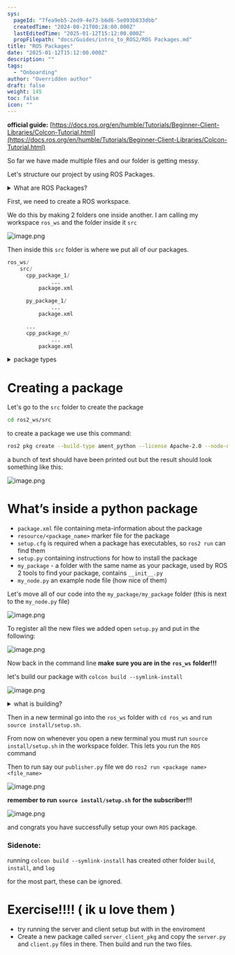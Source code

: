 ```yaml
---
sys:
  pageId: "7fea9eb5-2ed9-4e73-b6d6-5e093b833dbb"
  createdTime: "2024-08-21T00:28:00.000Z"
  lastEditedTime: "2025-01-12T15:12:00.000Z"
  propFilepath: "docs/Guides/intro_to_ROS2/ROS Packages.md"
title: "ROS Packages"
date: "2025-01-12T15:12:00.000Z"
description: ""
tags:
  - "Onboarding"
author: "Overridden author"
draft: false
weight: 145
toc: false
icon: ""
---
```


**official guide:** [https://docs.ros.org/en/humble/Tutorials/Beginner-Client-Libraries/Colcon-Tutorial.html](https://docs.ros.org/en/humble/Tutorials/Beginner-Client-Libraries/Colcon-Tutorial.html)

So far we have made multiple files and our folder is getting messy.

Let's structure our project by using ROS Packages.

<details>

<summary>What are ROS Packages?</summary>

ROS Packages are, as the name implies, packages of code that are highly sharable between ROS developers.

They consist of a folder, `package.xml` file, and source code

```python
      cpp_package_1/
		      ... imagine much code files here ..
          package.xml
```

</details>

First, we need to create a ROS workspace.

We do this by making 2 folders one inside another. I am calling my workspace `ros_ws` and the folder inside it `src`

![image.png](https://prod-files-secure.s3.us-west-2.amazonaws.com/d518164a-d88e-44d1-a4ee-3adb3bd8bce0/70706947-fd18-4537-a67b-e12946812d31/image.png?X-Amz-Algorithm=AWS4-HMAC-SHA256&X-Amz-Content-Sha256=UNSIGNED-PAYLOAD&X-Amz-Credential=ASIAZI2LB466S2VRSJZY%2F20250318%2Fus-west-2%2Fs3%2Faws4_request&X-Amz-Date=20250318T170735Z&X-Amz-Expires=3600&X-Amz-Security-Token=IQoJb3JpZ2luX2VjEAgaCXVzLXdlc3QtMiJHMEUCIF%2FSA8s2HcVNvhkWzlDzc99qOG%2BUkP9wTNbc1je%2FOGoHAiEAnOZ2oSuIjVxSdjpV2CF0I4lTYdKLnfs5jCckS17goDIq%2FwMIYRAAGgw2Mzc0MjMxODM4MDUiDN2PYBPixJPM6dKi9CrcA2AbeqKB6m0n8KiLNz6%2BX6gx3BiyqbZNGgz7nQ4a5hiOmGOSCSnn6lWvHiRAqOMU6%2FJkvfdBpPxL5LJM%2FeNy%2BAyhkdhDDDU4lvUSFTP7yswi%2BR1pFvFpPpAgN2yl3Zr2P2Ct7%2FCaaJ5dhBVC7ooTRGKZ4%2B3QnY89B2MtngSHHLcghi2LwDeUbPztkqihweqA%2FoCQ1uyRBZmk675zQAwpU6%2BPrt9Le8sHKKUposWjGI7IF92ytXC2YOCyEuBMLmTVZtoc%2BSj9Sm61DDhOv8eoeh7UHFHhjLOzIJvEciITo5a%2BVR%2FA908Ev9Oab5X1j06qB4oja8yEgDARLfMRQXoCRXSOrsMKACW6npKqNTve7oZDwmUoGiSv5BIOE%2BqO5I%2FzsUwmmaniWLQcnaxB7X0Y9lhtRNp5Gg9YH1rNEAGjlTf7KoK1%2FJ%2FcdexLFMH8%2F63JCFr7XAFyKWN9WD1FbAN7VduGDqEaCsmxO4u5mXgQlbf9Mj5nY%2BmSMfOukx0ZM4UIedJ%2FpFhf0j2t%2BTy151GgrtZfYpr%2Fiu3YDERvfGXyq1LVfJgDga60pCGB%2FewuIXFx8gVG%2BG%2BJyl6dQ5I%2FIrx3%2BjKL5lW5MP25nN5rDv%2FBYCBcKR2dU7KactehalOyMOi15r4GOqUBExL2YJQ4OtaMfOZv7eZ0r9DPji%2BFJ7bl%2FUvgEa%2FUBm4PV1Z%2BTK2p%2FlRT8gnPjgkIU919TEOZ46Ivp9dN1x%2BATGxmPA5v8MILmW%2FpHrLsabGFDMjKqQ2iVAcibDCdOEqwTXAjJfNlp0lv3uGq3qQS%2BrBAIytIYbcwAvAA1V7QlKSAUasFt5AE7TQ7BI%2BqGQxa60zVSvdT80dP7yrGzR7NqfEWi4Js&X-Amz-Signature=d6503317fedfbc0f0fa94217f812f4481747a5d6c28f3ac99bdf3e3e6a92385b&X-Amz-SignedHeaders=host&x-id=GetObject)

Then inside this `src` folder is where we put all of our packages.

```python
ros_ws/
    src/
      cpp_package_1/
		      ...
          package.xml

      py_package_1/
		      ...
          package.xml

      ...
      cpp_package_n/
		      ...
          package.xml

```

<details>

<summary>package types</summary>

packages can be either `C++` or python.

the intern file structure is different for each but for this guide we will stick to creating python packages

</details>

# Creating a package

Let's go to the `src` folder to create the package

```bash
cd ros2_ws/src
```

to create a package we use this command:

```bash
ros2 pkg create --build-type ament_python --license Apache-2.0 --node-name my_node my_package
```

a bunch of text should have been printed out but the result should look something like this:

![image.png](https://prod-files-secure.s3.us-west-2.amazonaws.com/d518164a-d88e-44d1-a4ee-3adb3bd8bce0/e6cf1e3f-8512-4a3e-b131-079f800bf3e8/image.png?X-Amz-Algorithm=AWS4-HMAC-SHA256&X-Amz-Content-Sha256=UNSIGNED-PAYLOAD&X-Amz-Credential=ASIAZI2LB466S2VRSJZY%2F20250318%2Fus-west-2%2Fs3%2Faws4_request&X-Amz-Date=20250318T170735Z&X-Amz-Expires=3600&X-Amz-Security-Token=IQoJb3JpZ2luX2VjEAgaCXVzLXdlc3QtMiJHMEUCIF%2FSA8s2HcVNvhkWzlDzc99qOG%2BUkP9wTNbc1je%2FOGoHAiEAnOZ2oSuIjVxSdjpV2CF0I4lTYdKLnfs5jCckS17goDIq%2FwMIYRAAGgw2Mzc0MjMxODM4MDUiDN2PYBPixJPM6dKi9CrcA2AbeqKB6m0n8KiLNz6%2BX6gx3BiyqbZNGgz7nQ4a5hiOmGOSCSnn6lWvHiRAqOMU6%2FJkvfdBpPxL5LJM%2FeNy%2BAyhkdhDDDU4lvUSFTP7yswi%2BR1pFvFpPpAgN2yl3Zr2P2Ct7%2FCaaJ5dhBVC7ooTRGKZ4%2B3QnY89B2MtngSHHLcghi2LwDeUbPztkqihweqA%2FoCQ1uyRBZmk675zQAwpU6%2BPrt9Le8sHKKUposWjGI7IF92ytXC2YOCyEuBMLmTVZtoc%2BSj9Sm61DDhOv8eoeh7UHFHhjLOzIJvEciITo5a%2BVR%2FA908Ev9Oab5X1j06qB4oja8yEgDARLfMRQXoCRXSOrsMKACW6npKqNTve7oZDwmUoGiSv5BIOE%2BqO5I%2FzsUwmmaniWLQcnaxB7X0Y9lhtRNp5Gg9YH1rNEAGjlTf7KoK1%2FJ%2FcdexLFMH8%2F63JCFr7XAFyKWN9WD1FbAN7VduGDqEaCsmxO4u5mXgQlbf9Mj5nY%2BmSMfOukx0ZM4UIedJ%2FpFhf0j2t%2BTy151GgrtZfYpr%2Fiu3YDERvfGXyq1LVfJgDga60pCGB%2FewuIXFx8gVG%2BG%2BJyl6dQ5I%2FIrx3%2BjKL5lW5MP25nN5rDv%2FBYCBcKR2dU7KactehalOyMOi15r4GOqUBExL2YJQ4OtaMfOZv7eZ0r9DPji%2BFJ7bl%2FUvgEa%2FUBm4PV1Z%2BTK2p%2FlRT8gnPjgkIU919TEOZ46Ivp9dN1x%2BATGxmPA5v8MILmW%2FpHrLsabGFDMjKqQ2iVAcibDCdOEqwTXAjJfNlp0lv3uGq3qQS%2BrBAIytIYbcwAvAA1V7QlKSAUasFt5AE7TQ7BI%2BqGQxa60zVSvdT80dP7yrGzR7NqfEWi4Js&X-Amz-Signature=387ea1764dbf4497098e20254db9e8f7246332e2b192941ecd66ff130bfd63e8&X-Amz-SignedHeaders=host&x-id=GetObject)

# What’s inside a python package

- `package.xml` file containing meta-information about the package
- `resource/<package_name>` marker file for the package
- `setup.cfg` is required when a package has executables, so `ros2 run` can find them
- `setup.py` containing instructions for how to install the package
- `my_package` - a folder with the same name as your package, used by ROS 2 tools to find your package, contains `__init__.py`
- `my_node.py` an example node file (how nice of them)

Let's move all of our code into the `my_package/my_package` folder (this is next to the `my_node.py` file)

![image.png](https://prod-files-secure.s3.us-west-2.amazonaws.com/d518164a-d88e-44d1-a4ee-3adb3bd8bce0/9ce58f11-0da9-4d3e-b86d-506a9685d378/image.png?X-Amz-Algorithm=AWS4-HMAC-SHA256&X-Amz-Content-Sha256=UNSIGNED-PAYLOAD&X-Amz-Credential=ASIAZI2LB466S2VRSJZY%2F20250318%2Fus-west-2%2Fs3%2Faws4_request&X-Amz-Date=20250318T170735Z&X-Amz-Expires=3600&X-Amz-Security-Token=IQoJb3JpZ2luX2VjEAgaCXVzLXdlc3QtMiJHMEUCIF%2FSA8s2HcVNvhkWzlDzc99qOG%2BUkP9wTNbc1je%2FOGoHAiEAnOZ2oSuIjVxSdjpV2CF0I4lTYdKLnfs5jCckS17goDIq%2FwMIYRAAGgw2Mzc0MjMxODM4MDUiDN2PYBPixJPM6dKi9CrcA2AbeqKB6m0n8KiLNz6%2BX6gx3BiyqbZNGgz7nQ4a5hiOmGOSCSnn6lWvHiRAqOMU6%2FJkvfdBpPxL5LJM%2FeNy%2BAyhkdhDDDU4lvUSFTP7yswi%2BR1pFvFpPpAgN2yl3Zr2P2Ct7%2FCaaJ5dhBVC7ooTRGKZ4%2B3QnY89B2MtngSHHLcghi2LwDeUbPztkqihweqA%2FoCQ1uyRBZmk675zQAwpU6%2BPrt9Le8sHKKUposWjGI7IF92ytXC2YOCyEuBMLmTVZtoc%2BSj9Sm61DDhOv8eoeh7UHFHhjLOzIJvEciITo5a%2BVR%2FA908Ev9Oab5X1j06qB4oja8yEgDARLfMRQXoCRXSOrsMKACW6npKqNTve7oZDwmUoGiSv5BIOE%2BqO5I%2FzsUwmmaniWLQcnaxB7X0Y9lhtRNp5Gg9YH1rNEAGjlTf7KoK1%2FJ%2FcdexLFMH8%2F63JCFr7XAFyKWN9WD1FbAN7VduGDqEaCsmxO4u5mXgQlbf9Mj5nY%2BmSMfOukx0ZM4UIedJ%2FpFhf0j2t%2BTy151GgrtZfYpr%2Fiu3YDERvfGXyq1LVfJgDga60pCGB%2FewuIXFx8gVG%2BG%2BJyl6dQ5I%2FIrx3%2BjKL5lW5MP25nN5rDv%2FBYCBcKR2dU7KactehalOyMOi15r4GOqUBExL2YJQ4OtaMfOZv7eZ0r9DPji%2BFJ7bl%2FUvgEa%2FUBm4PV1Z%2BTK2p%2FlRT8gnPjgkIU919TEOZ46Ivp9dN1x%2BATGxmPA5v8MILmW%2FpHrLsabGFDMjKqQ2iVAcibDCdOEqwTXAjJfNlp0lv3uGq3qQS%2BrBAIytIYbcwAvAA1V7QlKSAUasFt5AE7TQ7BI%2BqGQxa60zVSvdT80dP7yrGzR7NqfEWi4Js&X-Amz-Signature=7d3afc948198e3c8ecf8d9ab89cc22955613f53495bf2141489aed7ff3037d48&X-Amz-SignedHeaders=host&x-id=GetObject)

To register all the new files we added open `setup.py` and put in the following:

![image.png](https://prod-files-secure.s3.us-west-2.amazonaws.com/d518164a-d88e-44d1-a4ee-3adb3bd8bce0/1cd7c262-4cae-4496-9d75-c178537d24a2/image.png?X-Amz-Algorithm=AWS4-HMAC-SHA256&X-Amz-Content-Sha256=UNSIGNED-PAYLOAD&X-Amz-Credential=ASIAZI2LB466S2VRSJZY%2F20250318%2Fus-west-2%2Fs3%2Faws4_request&X-Amz-Date=20250318T170735Z&X-Amz-Expires=3600&X-Amz-Security-Token=IQoJb3JpZ2luX2VjEAgaCXVzLXdlc3QtMiJHMEUCIF%2FSA8s2HcVNvhkWzlDzc99qOG%2BUkP9wTNbc1je%2FOGoHAiEAnOZ2oSuIjVxSdjpV2CF0I4lTYdKLnfs5jCckS17goDIq%2FwMIYRAAGgw2Mzc0MjMxODM4MDUiDN2PYBPixJPM6dKi9CrcA2AbeqKB6m0n8KiLNz6%2BX6gx3BiyqbZNGgz7nQ4a5hiOmGOSCSnn6lWvHiRAqOMU6%2FJkvfdBpPxL5LJM%2FeNy%2BAyhkdhDDDU4lvUSFTP7yswi%2BR1pFvFpPpAgN2yl3Zr2P2Ct7%2FCaaJ5dhBVC7ooTRGKZ4%2B3QnY89B2MtngSHHLcghi2LwDeUbPztkqihweqA%2FoCQ1uyRBZmk675zQAwpU6%2BPrt9Le8sHKKUposWjGI7IF92ytXC2YOCyEuBMLmTVZtoc%2BSj9Sm61DDhOv8eoeh7UHFHhjLOzIJvEciITo5a%2BVR%2FA908Ev9Oab5X1j06qB4oja8yEgDARLfMRQXoCRXSOrsMKACW6npKqNTve7oZDwmUoGiSv5BIOE%2BqO5I%2FzsUwmmaniWLQcnaxB7X0Y9lhtRNp5Gg9YH1rNEAGjlTf7KoK1%2FJ%2FcdexLFMH8%2F63JCFr7XAFyKWN9WD1FbAN7VduGDqEaCsmxO4u5mXgQlbf9Mj5nY%2BmSMfOukx0ZM4UIedJ%2FpFhf0j2t%2BTy151GgrtZfYpr%2Fiu3YDERvfGXyq1LVfJgDga60pCGB%2FewuIXFx8gVG%2BG%2BJyl6dQ5I%2FIrx3%2BjKL5lW5MP25nN5rDv%2FBYCBcKR2dU7KactehalOyMOi15r4GOqUBExL2YJQ4OtaMfOZv7eZ0r9DPji%2BFJ7bl%2FUvgEa%2FUBm4PV1Z%2BTK2p%2FlRT8gnPjgkIU919TEOZ46Ivp9dN1x%2BATGxmPA5v8MILmW%2FpHrLsabGFDMjKqQ2iVAcibDCdOEqwTXAjJfNlp0lv3uGq3qQS%2BrBAIytIYbcwAvAA1V7QlKSAUasFt5AE7TQ7BI%2BqGQxa60zVSvdT80dP7yrGzR7NqfEWi4Js&X-Amz-Signature=88a39abb8a768aa37122a00980124d9ad5bbdf3faf529b34ba80162081be594a&X-Amz-SignedHeaders=host&x-id=GetObject)

Now back in the command line **make sure you are in the** **`ros_ws`** **folder!!!**

let's build our package with `colcon build --symlink-install`

![image.png](https://prod-files-secure.s3.us-west-2.amazonaws.com/d518164a-d88e-44d1-a4ee-3adb3bd8bce0/2f2a0d27-b173-48fd-b189-5f5c0ce65619/image.png?X-Amz-Algorithm=AWS4-HMAC-SHA256&X-Amz-Content-Sha256=UNSIGNED-PAYLOAD&X-Amz-Credential=ASIAZI2LB466S2VRSJZY%2F20250318%2Fus-west-2%2Fs3%2Faws4_request&X-Amz-Date=20250318T170735Z&X-Amz-Expires=3600&X-Amz-Security-Token=IQoJb3JpZ2luX2VjEAgaCXVzLXdlc3QtMiJHMEUCIF%2FSA8s2HcVNvhkWzlDzc99qOG%2BUkP9wTNbc1je%2FOGoHAiEAnOZ2oSuIjVxSdjpV2CF0I4lTYdKLnfs5jCckS17goDIq%2FwMIYRAAGgw2Mzc0MjMxODM4MDUiDN2PYBPixJPM6dKi9CrcA2AbeqKB6m0n8KiLNz6%2BX6gx3BiyqbZNGgz7nQ4a5hiOmGOSCSnn6lWvHiRAqOMU6%2FJkvfdBpPxL5LJM%2FeNy%2BAyhkdhDDDU4lvUSFTP7yswi%2BR1pFvFpPpAgN2yl3Zr2P2Ct7%2FCaaJ5dhBVC7ooTRGKZ4%2B3QnY89B2MtngSHHLcghi2LwDeUbPztkqihweqA%2FoCQ1uyRBZmk675zQAwpU6%2BPrt9Le8sHKKUposWjGI7IF92ytXC2YOCyEuBMLmTVZtoc%2BSj9Sm61DDhOv8eoeh7UHFHhjLOzIJvEciITo5a%2BVR%2FA908Ev9Oab5X1j06qB4oja8yEgDARLfMRQXoCRXSOrsMKACW6npKqNTve7oZDwmUoGiSv5BIOE%2BqO5I%2FzsUwmmaniWLQcnaxB7X0Y9lhtRNp5Gg9YH1rNEAGjlTf7KoK1%2FJ%2FcdexLFMH8%2F63JCFr7XAFyKWN9WD1FbAN7VduGDqEaCsmxO4u5mXgQlbf9Mj5nY%2BmSMfOukx0ZM4UIedJ%2FpFhf0j2t%2BTy151GgrtZfYpr%2Fiu3YDERvfGXyq1LVfJgDga60pCGB%2FewuIXFx8gVG%2BG%2BJyl6dQ5I%2FIrx3%2BjKL5lW5MP25nN5rDv%2FBYCBcKR2dU7KactehalOyMOi15r4GOqUBExL2YJQ4OtaMfOZv7eZ0r9DPji%2BFJ7bl%2FUvgEa%2FUBm4PV1Z%2BTK2p%2FlRT8gnPjgkIU919TEOZ46Ivp9dN1x%2BATGxmPA5v8MILmW%2FpHrLsabGFDMjKqQ2iVAcibDCdOEqwTXAjJfNlp0lv3uGq3qQS%2BrBAIytIYbcwAvAA1V7QlKSAUasFt5AE7TQ7BI%2BqGQxa60zVSvdT80dP7yrGzR7NqfEWi4Js&X-Amz-Signature=bba595a141792a8e6aac6e18b65fef08ab4cf52a375666a98d7cbaa865420021&X-Amz-SignedHeaders=host&x-id=GetObject)

<details>

<summary>what is building?</summary>

if you are a CS major at Rose-Hulman you will learn the answer to this in CSSE132

but TLDR; is it combines all the code files into one program that can be run easily 

</details>

Then in a new terminal go into the `ros_ws` folder with `cd ros_ws` and run `source install/setup.sh`. 

From now on whenever you open a new terminal you must run `source install/setup.sh` in the workspace folder. This lets you run the `ROS` command

Then to run say our `publisher.py` file we do `ros2 run <package name> <file_name>`

![image.png](https://prod-files-secure.s3.us-west-2.amazonaws.com/d518164a-d88e-44d1-a4ee-3adb3bd8bce0/4f4b1219-3a44-4632-aa0a-ce3471699f59/image.png?X-Amz-Algorithm=AWS4-HMAC-SHA256&X-Amz-Content-Sha256=UNSIGNED-PAYLOAD&X-Amz-Credential=ASIAZI2LB466S2VRSJZY%2F20250318%2Fus-west-2%2Fs3%2Faws4_request&X-Amz-Date=20250318T170735Z&X-Amz-Expires=3600&X-Amz-Security-Token=IQoJb3JpZ2luX2VjEAgaCXVzLXdlc3QtMiJHMEUCIF%2FSA8s2HcVNvhkWzlDzc99qOG%2BUkP9wTNbc1je%2FOGoHAiEAnOZ2oSuIjVxSdjpV2CF0I4lTYdKLnfs5jCckS17goDIq%2FwMIYRAAGgw2Mzc0MjMxODM4MDUiDN2PYBPixJPM6dKi9CrcA2AbeqKB6m0n8KiLNz6%2BX6gx3BiyqbZNGgz7nQ4a5hiOmGOSCSnn6lWvHiRAqOMU6%2FJkvfdBpPxL5LJM%2FeNy%2BAyhkdhDDDU4lvUSFTP7yswi%2BR1pFvFpPpAgN2yl3Zr2P2Ct7%2FCaaJ5dhBVC7ooTRGKZ4%2B3QnY89B2MtngSHHLcghi2LwDeUbPztkqihweqA%2FoCQ1uyRBZmk675zQAwpU6%2BPrt9Le8sHKKUposWjGI7IF92ytXC2YOCyEuBMLmTVZtoc%2BSj9Sm61DDhOv8eoeh7UHFHhjLOzIJvEciITo5a%2BVR%2FA908Ev9Oab5X1j06qB4oja8yEgDARLfMRQXoCRXSOrsMKACW6npKqNTve7oZDwmUoGiSv5BIOE%2BqO5I%2FzsUwmmaniWLQcnaxB7X0Y9lhtRNp5Gg9YH1rNEAGjlTf7KoK1%2FJ%2FcdexLFMH8%2F63JCFr7XAFyKWN9WD1FbAN7VduGDqEaCsmxO4u5mXgQlbf9Mj5nY%2BmSMfOukx0ZM4UIedJ%2FpFhf0j2t%2BTy151GgrtZfYpr%2Fiu3YDERvfGXyq1LVfJgDga60pCGB%2FewuIXFx8gVG%2BG%2BJyl6dQ5I%2FIrx3%2BjKL5lW5MP25nN5rDv%2FBYCBcKR2dU7KactehalOyMOi15r4GOqUBExL2YJQ4OtaMfOZv7eZ0r9DPji%2BFJ7bl%2FUvgEa%2FUBm4PV1Z%2BTK2p%2FlRT8gnPjgkIU919TEOZ46Ivp9dN1x%2BATGxmPA5v8MILmW%2FpHrLsabGFDMjKqQ2iVAcibDCdOEqwTXAjJfNlp0lv3uGq3qQS%2BrBAIytIYbcwAvAA1V7QlKSAUasFt5AE7TQ7BI%2BqGQxa60zVSvdT80dP7yrGzR7NqfEWi4Js&X-Amz-Signature=3e10f76b3e702951d76c8c20f3a0ad40fdfdfedeb28b98bf1d6b164b783da628&X-Amz-SignedHeaders=host&x-id=GetObject)

**remember to run** **`source install/setup.sh`** **for the subscriber!!!**

![image.png](https://prod-files-secure.s3.us-west-2.amazonaws.com/d518164a-d88e-44d1-a4ee-3adb3bd8bce0/02121119-dad4-49ec-8356-c956108b4243/image.png?X-Amz-Algorithm=AWS4-HMAC-SHA256&X-Amz-Content-Sha256=UNSIGNED-PAYLOAD&X-Amz-Credential=ASIAZI2LB466S2VRSJZY%2F20250318%2Fus-west-2%2Fs3%2Faws4_request&X-Amz-Date=20250318T170735Z&X-Amz-Expires=3600&X-Amz-Security-Token=IQoJb3JpZ2luX2VjEAgaCXVzLXdlc3QtMiJHMEUCIF%2FSA8s2HcVNvhkWzlDzc99qOG%2BUkP9wTNbc1je%2FOGoHAiEAnOZ2oSuIjVxSdjpV2CF0I4lTYdKLnfs5jCckS17goDIq%2FwMIYRAAGgw2Mzc0MjMxODM4MDUiDN2PYBPixJPM6dKi9CrcA2AbeqKB6m0n8KiLNz6%2BX6gx3BiyqbZNGgz7nQ4a5hiOmGOSCSnn6lWvHiRAqOMU6%2FJkvfdBpPxL5LJM%2FeNy%2BAyhkdhDDDU4lvUSFTP7yswi%2BR1pFvFpPpAgN2yl3Zr2P2Ct7%2FCaaJ5dhBVC7ooTRGKZ4%2B3QnY89B2MtngSHHLcghi2LwDeUbPztkqihweqA%2FoCQ1uyRBZmk675zQAwpU6%2BPrt9Le8sHKKUposWjGI7IF92ytXC2YOCyEuBMLmTVZtoc%2BSj9Sm61DDhOv8eoeh7UHFHhjLOzIJvEciITo5a%2BVR%2FA908Ev9Oab5X1j06qB4oja8yEgDARLfMRQXoCRXSOrsMKACW6npKqNTve7oZDwmUoGiSv5BIOE%2BqO5I%2FzsUwmmaniWLQcnaxB7X0Y9lhtRNp5Gg9YH1rNEAGjlTf7KoK1%2FJ%2FcdexLFMH8%2F63JCFr7XAFyKWN9WD1FbAN7VduGDqEaCsmxO4u5mXgQlbf9Mj5nY%2BmSMfOukx0ZM4UIedJ%2FpFhf0j2t%2BTy151GgrtZfYpr%2Fiu3YDERvfGXyq1LVfJgDga60pCGB%2FewuIXFx8gVG%2BG%2BJyl6dQ5I%2FIrx3%2BjKL5lW5MP25nN5rDv%2FBYCBcKR2dU7KactehalOyMOi15r4GOqUBExL2YJQ4OtaMfOZv7eZ0r9DPji%2BFJ7bl%2FUvgEa%2FUBm4PV1Z%2BTK2p%2FlRT8gnPjgkIU919TEOZ46Ivp9dN1x%2BATGxmPA5v8MILmW%2FpHrLsabGFDMjKqQ2iVAcibDCdOEqwTXAjJfNlp0lv3uGq3qQS%2BrBAIytIYbcwAvAA1V7QlKSAUasFt5AE7TQ7BI%2BqGQxa60zVSvdT80dP7yrGzR7NqfEWi4Js&X-Amz-Signature=060e789ceb989379dbbdb7ef7048c0d5b033bbb7b8c893c416cb902b79d80ba2&X-Amz-SignedHeaders=host&x-id=GetObject)

and congrats you have successfully setup your own `ROS` package.

### Sidenote:

running `colcon build --symlink-install` has created other folder `build`, `install`, and `log`

for the most part, these can be ignored.

# Exercise!!!! ( ik u love them )

- try running the server and client setup but with in the enviroment
- Create a new package called `server_client_pkg` and copy the `server.py` and `client.py` files in there. Then build and run the two files.
